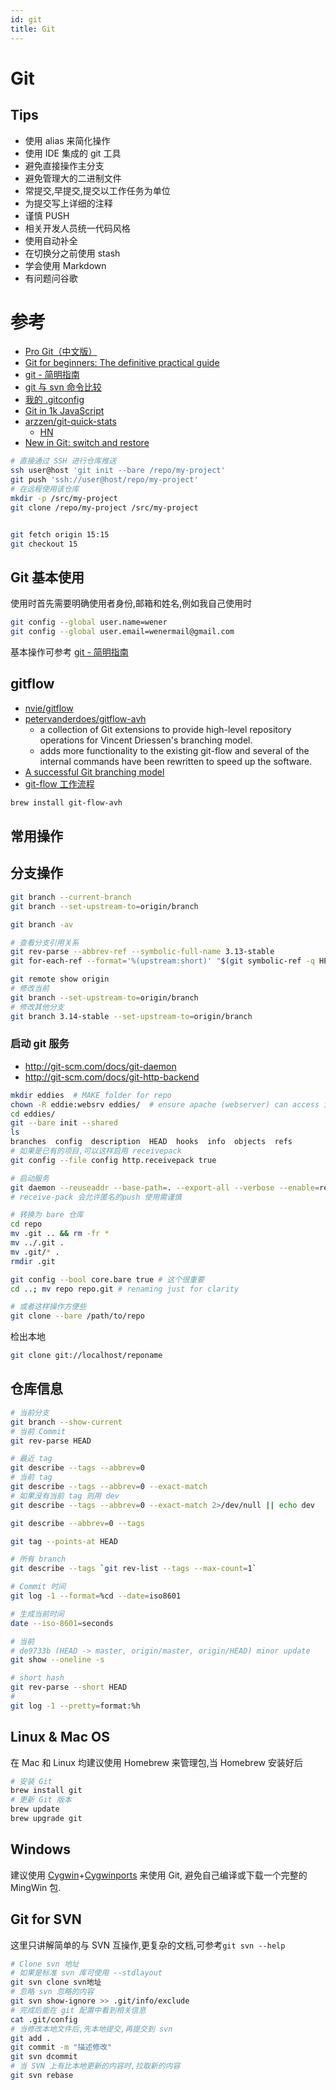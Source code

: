 ```yaml
---
id: git
title: Git
---
```


# Git

## Tips

- 使用 alias 来简化操作
- 使用 IDE 集成的 git 工具
- 避免直接操作主分支
- 避免管理大的二进制文件
- 常提交,早提交,提交以工作任务为单位
- 为提交写上详细的注释
- 谨慎 PUSH
- 相关开发人员统一代码风格
- 使用自动补全
- 在切换分之前使用 stash
- 学会使用 Markdown
- 有问题问谷歌

# 参考

- [Pro Git（中文版）](http://git.oschina.net/progit/)
- [Git for beginners: The definitive practical guide](http://stackoverflow.com/questions/315911/)
- [git - 简明指南](http://rogerdudler.github.io/git-guide/index.zh.html)
- [git 与 svn 命令比较](http://git.or.cz/course/svn.html)
- [我的 .gitconfig](https://github.com/wenerme/dotfiles/blob/master/.gitconfig)
- [Git in 1k JavaScript](http://gitlet.maryrosecook.com/docs/gitlet.html)
- [arzzen/git-quick-stats](https://github.com/arzzen/git-quick-stats)
  - [HN](https://news.ycombinator.com/item?id=26980731)
- [New in Git: switch and restore](https://www.banterly.net/2021/07/31/new-in-git-switch-and-restore/)

```bash
# 直接通过 SSH 进行仓库推送
ssh user@host 'git init --bare /repo/my-project'
git push 'ssh://user@host/repo/my-project'
# 在远程使用该仓库
mkdir -p /src/my-project
git clone /repo/my-project /src/my-project


git fetch origin 15:15
git checkout 15
```

## Git 基本使用

使用时首先需要明确使用者身份,邮箱和姓名,例如我自己使用时

```bash
git config --global user.name=wener
git config --global user.email=wenermail@gmail.com
```

基本操作可参考 [git - 简明指南](http://rogerdudler.github.io/git-guide/index.zh.html)

## gitflow

- [nvie/gitflow](https://github.com/nvie/gitflow)
- [petervanderdoes/gitflow-avh](https://github.com/petervanderdoes/gitflow-avh)
  - a collection of Git extensions to provide high-level repository operations for Vincent Driessen's branching model.
  - adds more functionality to the existing git-flow and several of the internal commands have been rewritten to speed up the software.
- [A successful Git branching model](http://nvie.com/posts/a-successful-git-branching-model)
- [git-flow 工作流程](https://www.git-tower.com/learn/git/ebook/cn/command-line/advanced-topics/git-flow)

```bash
brew install git-flow-avh
```

## 常用操作

## 分支操作

```bash
git branch --current-branch
git branch --set-upstream-to=origin/branch

git branch -av

# 查看分支引用关系
git rev-parse --abbrev-ref --symbolic-full-name 3.13-stable
git for-each-ref --format='%(upstream:short)' "$(git symbolic-ref -q HEAD)"

git remote show origin
# 修改当前
git branch --set-upstream-to=origin/branch
# 修改其他分支
git branch 3.14-stable --set-upstream-to=origin/branch
```

### 启动 git 服务

- http://git-scm.com/docs/git-daemon
- http://git-scm.com/docs/git-http-backend

```bash
mkdir eddies  # MAKE folder for repo
chown -R eddie:websrv eddies/  # ensure apache (webserver) can access it
cd eddies/
git --bare init --shared
ls
branches  config  description  HEAD  hooks  info  objects  refs
# 如果是已有的项目,可以这样启用 receivepack
git config --file config http.receivepack true
```

```bash
# 启动服务
git daemon --reuseaddr --base-path=. --export-all --verbose --enable=receive-pack
# receive-pack 会允许匿名的push 使用需谨慎
```

```bash
# 转换为 bare 仓库
cd repo
mv .git .. && rm -fr *
mv ../.git .
mv .git/* .
rmdir .git

git config --bool core.bare true # 这个很重要
cd ..; mv repo repo.git # renaming just for clarity

# 或者这样操作方便些
git clone --bare /path/to/repo

```

检出本地

```bash
git clone git://localhost/reponame
```

## 仓库信息

```bash
# 当前分支
git branch --show-current
# 当前 Commit
git rev-parse HEAD

# 最近 tag
git describe --tags --abbrev=0
# 当前 tag
git describe --tags --abbrev=0 --exact-match
# 如果没有当前 tag 则用 dev
git describe --tags --abbrev=0 --exact-match 2>/dev/null || echo dev

git describe --abbrev=0 --tags

git tag --points-at HEAD

# 所有 branch
git describe --tags `git rev-list --tags --max-count=1`

# Commit 时间
git log -1 --format=%cd --date=iso8601

# 生成当前时间
date --iso-8601=seconds

# 当前
# de9733b (HEAD -> master, origin/master, origin/HEAD) minor update
git show --oneline -s

# short hash
git rev-parse --short HEAD
#
git log -1 --pretty=format:%h
```

## Linux & Mac OS

在 Mac 和 Linux 均建议使用 Homebrew 来管理包,当 Homebrew 安装好后

```bash
# 安装 Git
brew install git
# 更新 Git 版本
brew update
brew upgrade git
```

## Windows

建议使用 [Cygwin](http://cygwin.org/)+[Cygwinports](http://cygwinports.org/) 来使用 Git, 避免自己编译或下载一个完整的 MingWin 包.

## Git for SVN

这里只讲解简单的与 SVN 互操作,更复杂的文档,可参考`git svn --help`

```bash
# Clone svn 地址
# 如果是标准 svn 库可使用 --stdlayout
git svn clone svn地址
# 忽略 svn 忽略的内容
git svn show-ignore >> .git/info/exclude
# 完成后能在 git 配置中看到相关信息
cat .git/config
# 当修改本地文件后,先本地提交,再提交到 svn
git add .
git commit -m "描述修改"
git svn dcommit
# 当 SVN 上有比本地更新的内容时,拉取新的内容
git svn rebase
```
